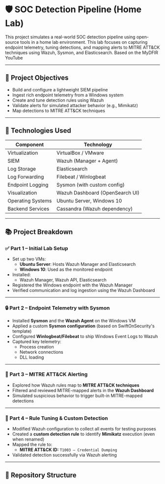 # 🛡️ SOC Detection Pipeline (Home Lab)

This project simulates a real-world SOC detection pipeline using open-source tools in a home lab environment. This lab focuses on capturing endpoint telemetry, tuning detections, and mapping alerts to MITRE ATT&CK techniques using Wazuh, Sysmon, and Elasticsearch. 
Based on the MyDFIR YouTube

---

## 🚀 Project Objectives

- Build and configure a lightweight SIEM pipeline
- Ingest rich endpoint telemetry from a Windows system
- Create and tune detection rules using Wazuh
- Validate alerts for simulated attacker behavior (e.g., Mimikatz)
- Map detections to MITRE ATT&CK techniques

---

## 🧰 Technologies Used

| Component         | Technology                     |
|------------------|---------------------------------|
| Virtualization    | VirtualBox / VMware            |
| SIEM              | Wazuh (Manager + Agent)        |
| Log Storage       | Elasticsearch                  |
| Log Forwarding    | Filebeat / Winlogbeat          |
| Endpoint Logging  | Sysmon (with custom config)    |
| Visualization     | Wazuh Dashboard (OpenSearch UI)|
| Operating Systems | Ubuntu Server, Windows 10      |
| Backend Services  | Cassandra (Wazuh dependency)   |

---

## 📚 Project Breakdown

### ✅ Part 1 – Initial Lab Setup

- Set up two VMs:
  - **Ubuntu Server**: Hosts Wazuh Manager and Elasticsearch
  - **Windows 10**: Used as the monitored endpoint
- Installed:
  - Wazuh Manager, Wazuh API, Elasticsearch
- Registered the Windows endpoint with the Wazuh Manager
- Verified communication and log ingestion using the Wazuh Dashboard

---

### 🔒 Part 2 – Endpoint Telemetry with Sysmon

- Installed **Sysmon** and the **Wazuh Agent** on the Windows VM
- Applied a custom **Sysmon configuration** (based on SwiftOnSecurity's template)
- Configured **Winlogbeat/Filebeat** to ship Windows Event Logs to Wazuh
- Captured key telemetry:
  - Process creation
  - Network connections
  - DLL loading

---

### 🧠 Part 3 – MITRE ATT&CK Alerting

- Explored how Wazuh rules map to **MITRE ATT&CK techniques**
- Filtered and reviewed MITRE-mapped alerts in the **Wazuh Dashboard**
- Simulated suspicious behavior to trigger built-in MITRE-mapped detections

---

### 🧪 Part 4 – Rule Tuning & Custom Detection

- Modified Wazuh configuration to collect all events for testing purposes
- Created a **custom detection rule** to identify **Mimikatz** execution (even when renamed)
- Mapped the rule to:
  - **MITRE ATT&CK ID:** `T1003 – Credential Dumping`
- Validated detection successfully via Wazuh alerting

---

## 📂 Repository Structure

